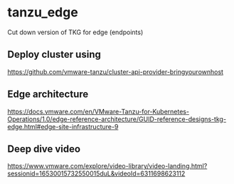 # tanzu_edge

Cut down version of TKG for edge (endpoints)

## Deploy cluster using

https://github.com/vmware-tanzu/cluster-api-provider-bringyourownhost

## Edge architecture

https://docs.vmware.com/en/VMware-Tanzu-for-Kubernetes-Operations/1.0/edge-reference-architecture/GUID-reference-designs-tkg-edge.html#edge-site-infrastructure-9

## Deep dive video

https://www.vmware.com/explore/video-library/video-landing.html?sessionid=16530015732550015duL&videoId=6311698623112

